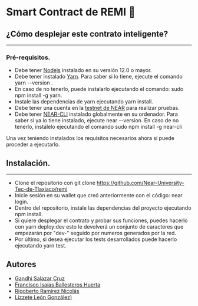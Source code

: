 # Smart Contract de REMI :briefcase:

## ¿Cómo desplejar este contrato inteligente?
---
### Pré-requisitos.
* Debe tener [Nodejs](https://nodejs.org/en/) instalado en su versión 12.0 o mayor.
* Debe tener instalado [Yarn](https://yarnpkg.com/). Para saber si lo tiene, ejecute el comando yarn --version . 
* En caso de no tenerlo, puede instalarlo ejecutando el comando: sudo npm install -g yarn.
* Instale las dependencias de yarn ejecutando yarn install.
* Debe tener una cuenta en la [testnet de NEAR](https://wallet.testnet.near.org/) para realizar pruebas.
* Debe tener [NEAR-CLI](https://github.com/near/near-cli) instalado globalmente en su ordenador. Para saber si ya lo tiene instalado, ejecute near --version. En caso de no tenerlo, instálelo ejecutando el comando sudo npm install -g near-cli 

Una vez teniendo instalados los requisitos necesarios ahora si puede proceder a ejecutarlo. 

## Instalación.
---
* Clone el repositorio con git clone https://github.com/Near-University-Tec-de-Tlaxiaco/remi 
* Inicie sesión en su wallet que creó anteriormente con el código: near login.
* Dentro del repositorio, instale las dependencias del proyecto ejecutando npm install.
* Si quiere desplegar el contrato y probar sus funciones, puedes hacerlo con yarn deploy:dev esto le devolverá un conjunto de caracteres que empezarán por "dev-" seguido por numeros generados por la red.
* Por último, si desea ejecutar los tests desarrollados puede hacerlo ejecutando yarn test.
   

## Autores

- [Gandhi Salazar Cruz](https://github.com/Band-hi)
- [Francisco Isaías Ballesteros Huerta](https://github.com/IsaHuerta23)
- [Rigoberto Ramírez Nicolás](https://github.com/Rigoberto2001)
- [Lizzete León González)](https://github.com/Lissete7)

